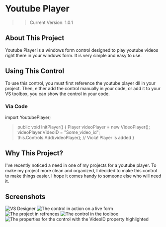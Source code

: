 # Youtube Player

>> Current Version: 1.0.1

## About This Project
Youtube Player is a windows form control designed to play youtube videos right there in your windows form. It is very simple and easy to use.

## Using This Control
To use this control, you must first reference the youtube player dll in your project. Then, either add the control manually in your code, or add it to your VS toolbox, you can show the control in your code.

### Via Code
import YoutubePlayer;
> public void InitPlayer()
> {
>   Player videoPlayer = new VideoPlayer();
>	videoPlayer.VideoID = "Some_video_id";
>	this.Controls.Add(videoPlayer);
>	// Viola! Player is added
> }

## Why This Project?
I've recently noticed a need in one of my projects for a youtube player. To make my project more clean and organized, I decided to make this control to make things easier. I hope it comes handy to someone else who will need it.

## Screenshots

![VS Designer](https://i.imgur.com/RdfxwV3.png)
![The control in action on a live form](https://i.imgur.com/eaqRV8d.png)
![The project in refrences](https://i.imgur.com/c7uNDux.png)
![The control in the toolbox](https://i.imgur.com/Zx5412h.png)
![The properties for the control with the VideoID property highlighted](https://i.imgur.com/IgtIY29.png)

